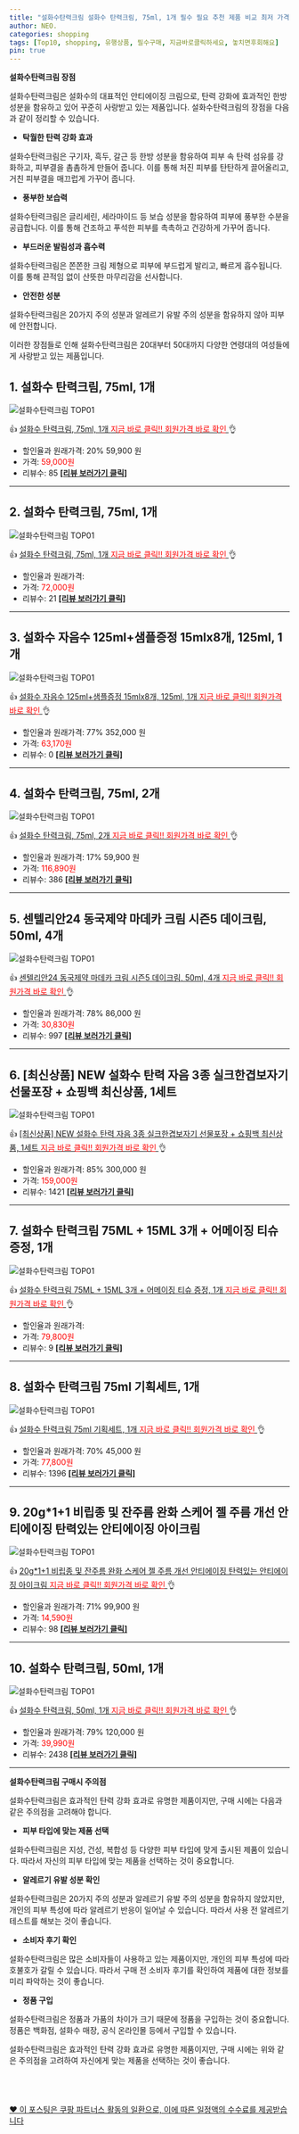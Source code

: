 ```yaml
---
title: "설화수탄력크림 설화수 탄력크림, 75ml, 1개 필수 필요 추천 제품 비교 최저 가격 비교 장점 구매 후기 구매평"
author: NEO.
categories: shopping
tags: [Top10, shopping, 유행상품, 필수구매, 지금바로클릭하세요, 놓치면후회해요]
pin: true
---
```

**설화수탄력크림 장점**

설화수탄력크림은 설화수의 대표적인 안티에이징 크림으로, 탄력 강화에 효과적인 한방 성분을 함유하고 있어 꾸준히 사랑받고 있는 제품입니다. 설화수탄력크림의 장점을 다음과 같이 정리할 수 있습니다.

* **탁월한 탄력 강화 효과**

설화수탄력크림은 구기자, 흑두, 갈근 등 한방 성분을 함유하여 피부 속 탄력 섬유를 강화하고, 피부결을 촘촘하게 만들어 줍니다. 이를 통해 처진 피부를 탄탄하게 끌어올리고, 거친 피부결을 매끄럽게 가꾸어 줍니다.

* **풍부한 보습력**

설화수탄력크림은 글리세린, 세라마이드 등 보습 성분을 함유하여 피부에 풍부한 수분을 공급합니다. 이를 통해 건조하고 푸석한 피부를 촉촉하고 건강하게 가꾸어 줍니다.

* **부드러운 발림성과 흡수력**

설화수탄력크림은 쫀쫀한 크림 제형으로 피부에 부드럽게 발리고, 빠르게 흡수됩니다. 이를 통해 끈적임 없이 산뜻한 마무리감을 선사합니다.

* **안전한 성분**

설화수탄력크림은 20가지 주의 성분과 알레르기 유발 주의 성분을 함유하지 않아 피부에 안전합니다.

이러한 장점들로 인해 설화수탄력크림은 20대부터 50대까지 다양한 연령대의 여성들에게 사랑받고 있는 제품입니다.

   

## 1. 설화수 탄력크림, 75ml, 1개

![설화수탄력크림 TOP01](https://thumbnail10.coupangcdn.com/thumbnails/remote/490x490ex/image/vendor_inventory/741a/3b49ceb7717c9e8476744fec43ecaba92b5d26cd2aee226cab7791bc47a5.jpg)


👍 [설화수 탄력크림, 75ml, 1개 <font color=red> 지금 바로 클릭!! 회원가격 바로 확인 </font> ](https://link.coupang.com/re/AFFSDP?lptag=AF3617701&subid=GithubCoopas&pageKey=7135829355&traceid=V0-153&itemId=20296816846&vendorItemId=87578271119) 👌 


- 할인율과 원래가격: 20%  59,900   원
- 가격: <span style='color:red'>59,000원</span>
- 리뷰수: 85  [**[리뷰 보러가기 클릭]**](https://link.coupang.com/re/AFFSDP?lptag=AF3617701&subid=GithubCoopas&pageKey=7135829355&traceid=V0-153&itemId=20296816846&vendorItemId=87578271119)

---


   

## 2. 설화수 탄력크림, 75ml, 1개

![설화수탄력크림 TOP01](https://thumbnail6.coupangcdn.com/thumbnails/remote/490x490ex/image/vendor_inventory/93fb/1d997df96c54baf708f1a3a5e927fbac0d33a94c46dfa4cac854dddf8d14.jpg)


👍 [설화수 탄력크림, 75ml, 1개 <font color=red> 지금 바로 클릭!! 회원가격 바로 확인 </font> ](https://link.coupang.com/re/AFFSDP?lptag=AF3617701&subid=GithubCoopas&pageKey=6468455505&traceid=V0-153&itemId=14108877960&vendorItemId=86282575148) 👌 


- 할인율과 원래가격: 
- 가격: <span style='color:red'>72,000원</span>
- 리뷰수: 21  [**[리뷰 보러가기 클릭]**](https://link.coupang.com/re/AFFSDP?lptag=AF3617701&subid=GithubCoopas&pageKey=6468455505&traceid=V0-153&itemId=14108877960&vendorItemId=86282575148)

---


   

## 3. 설화수 자음수 125ml+샘플증정 15mlx8개, 125ml, 1개

![설화수탄력크림 TOP01](https://thumbnail7.coupangcdn.com/thumbnails/remote/490x490ex/image/vendor_inventory/0d57/09fb1b013e66a7ffc560d5931ef9e364849566940c4c6ddb19d3eb9d577b.jpg)


👍 [설화수 자음수 125ml+샘플증정 15mlx8개, 125ml, 1개 <font color=red> 지금 바로 클릭!! 회원가격 바로 확인 </font> ](https://link.coupang.com/re/AFFSDP?lptag=AF3617701&subid=GithubCoopas&pageKey=7685505298&traceid=V0-153&itemId=20537610745&vendorItemId=84679103396) 👌 


- 할인율과 원래가격: 77%  352,000   원
- 가격: <span style='color:red'>63,170원</span>
- 리뷰수: 0  [**[리뷰 보러가기 클릭]**](https://link.coupang.com/re/AFFSDP?lptag=AF3617701&subid=GithubCoopas&pageKey=7685505298&traceid=V0-153&itemId=20537610745&vendorItemId=84679103396)

---


   

## 4. 설화수 탄력크림, 75ml, 2개

![설화수탄력크림 TOP01](https://thumbnail10.coupangcdn.com/thumbnails/remote/490x490ex/image/vendor_inventory/8a8f/db0108908071a0d3028ac55d7aea9a543b71d5c1e40f39d8c650480a16d3.jpg)


👍 [설화수 탄력크림, 75ml, 2개 <font color=red> 지금 바로 클릭!! 회원가격 바로 확인 </font> ](https://link.coupang.com/re/AFFSDP?lptag=AF3617701&subid=GithubCoopas&pageKey=7135829355&traceid=V0-153&itemId=19155787411&vendorItemId=87587823971) 👌 


- 할인율과 원래가격: 17%  59,900   원
- 가격: <span style='color:red'>116,890원</span>
- 리뷰수: 386  [**[리뷰 보러가기 클릭]**](https://link.coupang.com/re/AFFSDP?lptag=AF3617701&subid=GithubCoopas&pageKey=7135829355&traceid=V0-153&itemId=19155787411&vendorItemId=87587823971)

---


   

## 5. 센텔리안24 동국제약 마데카 크림 시즌5 데이크림, 50ml, 4개

![설화수탄력크림 TOP01](https://thumbnail8.coupangcdn.com/thumbnails/remote/490x490ex/image/vendor_inventory/7235/55d5440046cf2d391539721590da4bded3931b8eb84d9fd7ecd9069fcd81.jpg)


👍 [센텔리안24 동국제약 마데카 크림 시즌5 데이크림, 50ml, 4개 <font color=red> 지금 바로 클릭!! 회원가격 바로 확인 </font> ](https://link.coupang.com/re/AFFSDP?lptag=AF3617701&subid=GithubCoopas&pageKey=7325775782&traceid=V0-153&itemId=17971503013&vendorItemId=85020645389) 👌 


- 할인율과 원래가격: 78%  86,000   원
- 가격: <span style='color:red'>30,830원</span>
- 리뷰수: 997  [**[리뷰 보러가기 클릭]**](https://link.coupang.com/re/AFFSDP?lptag=AF3617701&subid=GithubCoopas&pageKey=7325775782&traceid=V0-153&itemId=17971503013&vendorItemId=85020645389)

---


   

## 6. [최신상품] NEW 설화수 탄력 자음 3종 실크한겹보자기 선물포장 + 쇼핑백 최신상품, 1세트

![설화수탄력크림 TOP01](https://thumbnail6.coupangcdn.com/thumbnails/remote/490x490ex/image/vendor_inventory/5137/d3eb696d8b43b1d0d77cbc009d2587425f7af7fb616a7d78320ac9fc02a6.jpg)


👍 [[최신상품] NEW 설화수 탄력 자음 3종 실크한겹보자기 선물포장 + 쇼핑백 최신상품, 1세트 <font color=red> 지금 바로 클릭!! 회원가격 바로 확인 </font> ](https://link.coupang.com/re/AFFSDP?lptag=AF3617701&subid=GithubCoopas&pageKey=7742274408&traceid=V0-153&itemId=20833244135&vendorItemId=86481008039) 👌 


- 할인율과 원래가격: 85%  300,000   원
- 가격: <span style='color:red'>159,000원</span>
- 리뷰수: 1421  [**[리뷰 보러가기 클릭]**](https://link.coupang.com/re/AFFSDP?lptag=AF3617701&subid=GithubCoopas&pageKey=7742274408&traceid=V0-153&itemId=20833244135&vendorItemId=86481008039)

---


   

## 7. 설화수 탄력크림 75ML + 15ML 3개 + 어메이징 티슈 증정, 1개

![설화수탄력크림 TOP01](https://thumbnail8.coupangcdn.com/thumbnails/remote/490x490ex/image/vendor_inventory/7228/7f333f3b733d5c15bc3bf2374ac20174ba07b1e33a0a9abbc270d375eb0e.jpg)


👍 [설화수 탄력크림 75ML + 15ML 3개 + 어메이징 티슈 증정, 1개 <font color=red> 지금 바로 클릭!! 회원가격 바로 확인 </font> ](https://link.coupang.com/re/AFFSDP?lptag=AF3617701&subid=GithubCoopas&pageKey=7260505018&traceid=V0-153&itemId=18492079785&vendorItemId=84548331756) 👌 


- 할인율과 원래가격: 
- 가격: <span style='color:red'>79,800원</span>
- 리뷰수: 9  [**[리뷰 보러가기 클릭]**](https://link.coupang.com/re/AFFSDP?lptag=AF3617701&subid=GithubCoopas&pageKey=7260505018&traceid=V0-153&itemId=18492079785&vendorItemId=84548331756)

---


   

## 8. 설화수 탄력크림 75ml 기획세트, 1개

![설화수탄력크림 TOP01](https://thumbnail8.coupangcdn.com/thumbnails/remote/490x490ex/image/vendor_inventory/d8f2/f075e002e25944df3e7df1e5eb9d28edc45926b3c12516eed22d298f4ebf.jpg)


👍 [설화수 탄력크림 75ml 기획세트, 1개 <font color=red> 지금 바로 클릭!! 회원가격 바로 확인 </font> ](https://link.coupang.com/re/AFFSDP?lptag=AF3617701&subid=GithubCoopas&pageKey=7427772812&traceid=V0-153&itemId=19284413556&vendorItemId=84676620293) 👌 


- 할인율과 원래가격: 70%  45,000   원
- 가격: <span style='color:red'>77,800원</span>
- 리뷰수: 1396  [**[리뷰 보러가기 클릭]**](https://link.coupang.com/re/AFFSDP?lptag=AF3617701&subid=GithubCoopas&pageKey=7427772812&traceid=V0-153&itemId=19284413556&vendorItemId=84676620293)

---


   

## 9. 20g*1+1 비립종 및 잔주름 완화 스케어 젤 주름 개선 안티에이징 탄력있는 안티에이징 아이크림

![설화수탄력크림 TOP01](https://thumbnail9.coupangcdn.com/thumbnails/remote/490x490ex/image/vendor_inventory/4f21/dea4feb7159441cba71b32114d122082c57b45853cd4b33b79135065b596.jpeg)


👍 [20g*1+1 비립종 및 잔주름 완화 스케어 젤 주름 개선 안티에이징 탄력있는 안티에이징 아이크림 <font color=red> 지금 바로 클릭!! 회원가격 바로 확인 </font> ](https://link.coupang.com/re/AFFSDP?lptag=AF3617701&subid=GithubCoopas&pageKey=7717478261&traceid=V0-153&itemId=20703081847&vendorItemId=87774261750) 👌 


- 할인율과 원래가격: 71%  99,900   원
- 가격: <span style='color:red'>14,590원</span>
- 리뷰수: 98  [**[리뷰 보러가기 클릭]**](https://link.coupang.com/re/AFFSDP?lptag=AF3617701&subid=GithubCoopas&pageKey=7717478261&traceid=V0-153&itemId=20703081847&vendorItemId=87774261750)

---


   

## 10. 설화수 탄력크림, 50ml, 1개

![설화수탄력크림 TOP01](https://thumbnail6.coupangcdn.com/thumbnails/remote/490x490ex/image/vendor_inventory/08f5/0b638f7e8c18f0254c0ddcd4eb1463de95d19619ab993a68cfe150a93b0e.png)


👍 [설화수 탄력크림, 50ml, 1개 <font color=red> 지금 바로 클릭!! 회원가격 바로 확인 </font> ](https://link.coupang.com/re/AFFSDP?lptag=AF3617701&subid=GithubCoopas&pageKey=7135829355&traceid=V0-153&itemId=19859852416&vendorItemId=87361097328) 👌 


- 할인율과 원래가격: 79%  120,000   원
- 가격: <span style='color:red'>39,990원</span>
- 리뷰수: 2438  [**[리뷰 보러가기 클릭]**](https://link.coupang.com/re/AFFSDP?lptag=AF3617701&subid=GithubCoopas&pageKey=7135829355&traceid=V0-153&itemId=19859852416&vendorItemId=87361097328)

---
**설화수탄력크림 구매시 주의점**

설화수탄력크림은 효과적인 탄력 강화 효과로 유명한 제품이지만, 구매 시에는 다음과 같은 주의점을 고려해야 합니다.

* **피부 타입에 맞는 제품 선택**

설화수탄력크림은 지성, 건성, 복합성 등 다양한 피부 타입에 맞게 출시된 제품이 있습니다. 따라서 자신의 피부 타입에 맞는 제품을 선택하는 것이 중요합니다.

* **알레르기 유발 성분 확인**

설화수탄력크림은 20가지 주의 성분과 알레르기 유발 주의 성분을 함유하지 않았지만, 개인의 피부 특성에 따라 알레르기 반응이 일어날 수 있습니다. 따라서 사용 전 알레르기 테스트를 해보는 것이 좋습니다.

* **소비자 후기 확인**

설화수탄력크림은 많은 소비자들이 사용하고 있는 제품이지만, 개인의 피부 특성에 따라 호불호가 갈릴 수 있습니다. 따라서 구매 전 소비자 후기를 확인하여 제품에 대한 정보를 미리 파악하는 것이 좋습니다.

* **정품 구입**

설화수탄력크림은 정품과 가품의 차이가 크기 때문에 정품을 구입하는 것이 중요합니다. 정품은 백화점, 설화수 매장, 공식 온라인몰 등에서 구입할 수 있습니다.

설화수탄력크림은 효과적인 탄력 강화 효과로 유명한 제품이지만, 구매 시에는 위와 같은 주의점을 고려하여 자신에게 맞는 제품을 선택하는 것이 좋습니다.<br><br><br><br><br> [ ❤  이 포스팅은 쿠팡 파트너스 활동의 일환으로, 이에 따른 일정액의 수수료를 제공받습니다](https://link.coupang.com/a/bcEFyh)